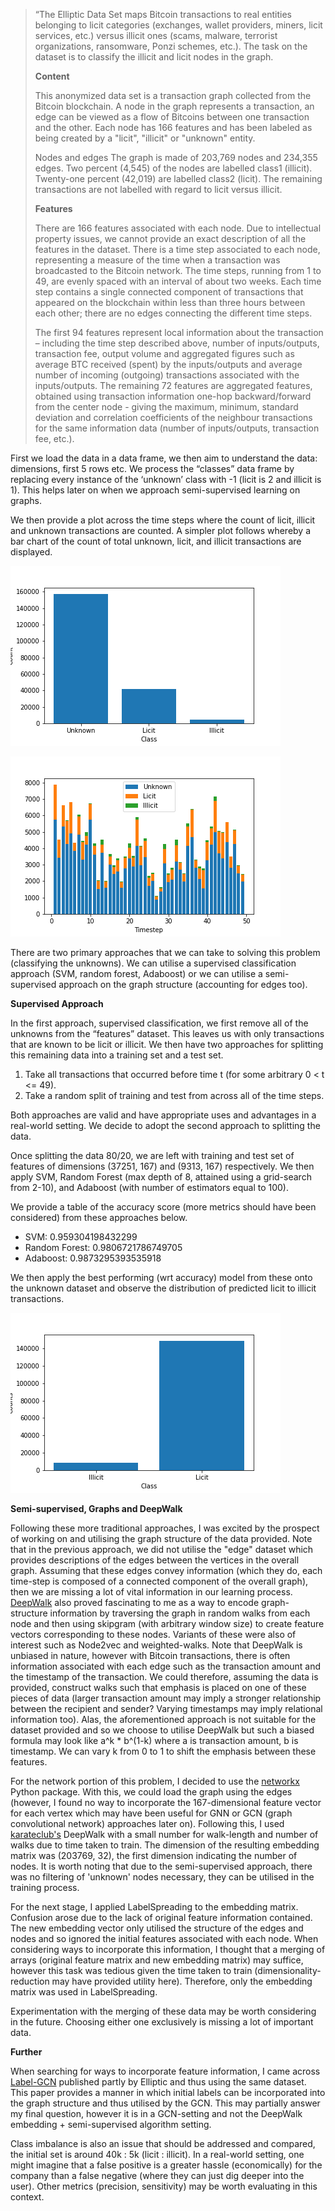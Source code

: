 
> “The Elliptic Data Set maps Bitcoin transactions to real entities belonging to licit categories (exchanges, wallet providers, miners, licit services, etc.) versus illicit ones (scams, malware, terrorist organizations, ransomware, Ponzi schemes, etc.). The task on the dataset is to classify the illicit and licit nodes in the graph.
> 
> **Content**
> 
> This anonymized data set is a transaction graph collected from the Bitcoin blockchain. A node in the graph represents a transaction, an edge can be viewed as a flow of Bitcoins between one transaction and the other. Each node has 166 features and has been labeled as being created by a "licit", "illicit" or "unknown" entity.
> 
> Nodes and edges
> The graph is made of 203,769 nodes and 234,355 edges. Two percent (4,545) of the nodes are labelled class1 (illicit). Twenty-one percent (42,019) are labelled class2 (licit). The remaining transactions are not labelled with regard to licit versus illicit.
> 
> **Features**
> 
> There are 166 features associated with each node. Due to intellectual property issues, we cannot provide an exact description of all the features in the dataset. There is a time step associated to each node, representing a measure of the time when a transaction was broadcasted to the Bitcoin network. The time steps, running from 1 to 49, are evenly spaced with an interval of about two weeks. Each time step contains a single connected component of transactions that appeared on the blockchain within less than three hours between each other; there are no edges connecting the different time steps.
> 
> The first 94 features represent local information about the transaction – including the time step described above, number of inputs/outputs, transaction fee, output volume and aggregated figures such as average BTC received (spent) by the inputs/outputs and average number of incoming (outgoing) transactions associated with the inputs/outputs. The remaining 72 features are aggregated features, obtained using transaction information one-hop backward/forward from the center node - giving the maximum, minimum, standard deviation and correlation coefficients of the neighbour transactions for the same information data (number of inputs/outputs, transaction fee, etc.).


First we load the data in a data frame, we then aim to understand the data: dimensions, first 5 rows etc. We process the “classes” data frame by replacing every instance of the ‘unknown’ class with -1 (licit is 2 and illicit is 1). This helps later on when we approach semi-supervised learning on graphs. 

We then provide a plot across the time steps where the count of licit, illicit and unknown transactions are counted. A simpler plot follows whereby a bar chart of the count of total unknown, licit, and illicit transactions are displayed. 

![Count Plot](bar.png)

![Time Plot](time.png)

There are two primary approaches that we can take to solving this problem (classifying the unknowns). We can utilise a supervised classification approach (SVM, random forest, Adaboost) or we can utilise a semi-supervised approach on the graph structure (accounting for edges too).

**Supervised Approach**

In the first approach, supervised classification, we first remove all of the unknowns from the “features” dataset. This leaves us with only transactions that are known to be licit or illicit. We then have two approaches for splitting this remaining data into a training set and a test set. 

1. Take all transactions that occurred before time t (for some arbitrary 0 < t <= 49).
1. Take a random split of training and test from across all of the time steps.

Both approaches are valid and have appropriate uses and advantages in a real-world setting. We decide to adopt the second approach to splitting the data. 

Once splitting the data 80/20, we are left with training and test set of features of dimensions (37251, 167) and (9313, 167) respectively. We then apply SVM, Random Forest (max depth of 8, attained using a grid-search from 2-10), and Adaboost (with number of estimators equal to 100). 

We provide a table of the accuracy score (more metrics should have been considered) from these approaches below. 

* SVM: 0.959304198432299
* Random Forest: 0.9806721786749705
* Adaboost: 0.9873295393535918


We then apply the best performing (wrt accuracy) model from these onto the unknown dataset and observe the distribution of predicted licit to illicit transactions.

![Prediction Plot](predict.png)


**Semi-supervised, Graphs and DeepWalk**

Following these more traditional approaches, I was excited by the prospect of working on and utilising the graph structure of the data provided. Note that in the previous approach, we did not utilise the "edge" dataset which provides descriptions of the edges between the vertices in the overall graph. Assuming that these edges convey information (which they do, each time-step is composed of a connected component of the overall graph), then we are missing a lot of vital information in our learning process. [DeepWalk](https://arxiv.org/abs/1403.6652) also proved fascinating to me as a way to encode graph-structure information by traversing the graph in random walks from each node and then using skipgram (with arbitrary window size) to create feature vectors corresponding to these nodes. Variants of these were also of interest such as Node2vec and weighted-walks. Note that DeepWalk is unbiased in nature, however with Bitcoin transactions, there is often information associated with each edge such as the transaction amount and the timestamp of the transaction. We could therefore, assuming the data is provided, construct walks such that emphasis is placed on one of these pieces of data (larger transaction amount may imply a stronger relationship between the recipient and sender? Varying timestamps may imply relational information too). Alas, the aforementioned approach is not suitable for the dataset provided and so we choose to utilise DeepWalk but such a biased formula may look like a^k * b^(1-k) where a is transaction amount, b is timestamp. We can vary k from 0 to 1 to shift the emphasis between these features. 

For the network portion of this problem, I decided to use the [networkx](https://networkx.org/) Python package. With this, we could load the graph using the edges (however, I found no way to incorporate the 167-dimensional feature vector for each vertex which may have been useful for GNN or GCN (graph convolutional network) approaches later on). Following this, I used [karateclub's](https://github.com/benedekrozemberczki/karateclub) DeepWalk with a small number for walk-length and number of walks due to time taken to train. The dimension of the resulting embedding matrix was (203769, 32), the first dimension indicating the number of nodes. It is worth noting that due to the semi-supervised approach, there was no filtering of 'unknown' nodes necessary, they can be utilised in the training process. 

For the next stage, I applied LabelSpreading to the embedding matrix. Confusion arose due to the lack of original feature information contained. The new embedding vector only utilised the structure of the edges and nodes and so ignored the initial features associated with each node. When considering ways to incorporate this information, I thought that a merging of arrays (original feature matrix and new embedding matrix) may suffice, however this task was tedious given the time taken to train (dimensionality-reduction may have provided utility here). Therefore, only the embedding matrix was used in LabelSpreading. 

Experimentation with the merging of these data may be worth considering in the future. Choosing either one exclusively is missing a lot of important data. 


**Further**

When searching for ways to incorporate feature information, I came across [Label-GCN](https://arxiv.org/pdf/2104.02153.pdf) published partly by Elliptic and thus using the same dataset. This paper provides a manner in which initial labels can be incorporated into the graph structure and thus utilised by the GCN. This may partially answer my final question, however it is in a GCN-setting and not the DeepWalk embedding + semi-supervised algorithm setting. 

Class imbalance is also an issue that should be addressed and compared, the initial set is around 40k : 5k (licit : illicit). In a real-world setting, one might imagine that a false positive is a greater hassle (economically) for the company than a false negative (where they can just dig deeper into the user). Other metrics (precision, sensitivity) may be worth evaluating in this context. 
